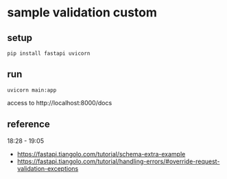 # sample validation custom

## setup

```shell
pip install fastapi uvicorn
```

## run

```shell
uvicorn main:app
```

access to http://localhost:8000/docs


## reference

18:28 - 19:05

- https://fastapi.tiangolo.com/tutorial/schema-extra-example
- https://fastapi.tiangolo.com/tutorial/handling-errors/#override-request-validation-exceptions
